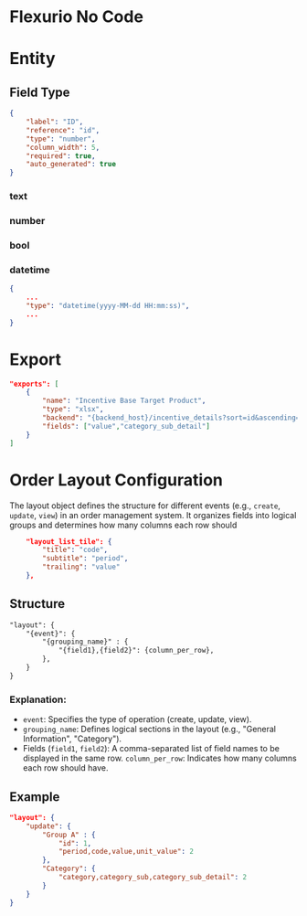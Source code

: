 # Flexurio No Code

# Entity

## Field Type
```json
{
    "label": "ID",
    "reference": "id",
    "type": "number",
    "column_width": 5,
    "required": true,
    "auto_generated": true
}
```

### text
### number
### bool

### datetime
```json
{
    ...
    "type": "datetime(yyyy-MM-dd HH:mm:ss)",
    ...
}
```

# Export

```json
"exports": [
    {
        "name": "Incentive Base Target Product",
        "type": "xlsx",
        "backend": "{backend_host}/incentive_details?sort=id&ascending=true",
        "fields": ["value","category_sub_detail"]
    }
]
```

# Order Layout Configuration
The layout object defines the structure for different events (e.g., `create`, `update`, `view`) in an order management system. It organizes fields into logical groups and determines how many columns each row should 

```json
    "layout_list_tile": {
        "title": "code",
        "subtitle": "period",
        "trailing": "value"
    },
```


## Structure
```txt
"layout": {
    "{event}": {
        "{grouping_name}" : {
            "{field1},{field2}": {column_per_row},
        },
    }
}
```
### Explanation:

- `event`: Specifies the type of operation (create, update, view).
- `grouping_name`: Defines logical sections in the layout (e.g., "General Information", "Category").
- Fields (`field1`, `field2`): A comma-separated list of field names to be displayed in the same row.
`column_per_row`: Indicates how many columns each row should have.

## Example
```json
"layout": {
    "update": {
        "Group A" : {
            "id": 1,
            "period,code,value,unit_value": 2
        },
        "Category": {
            "category,category_sub,category_sub_detail": 2
        }
    }
}
```